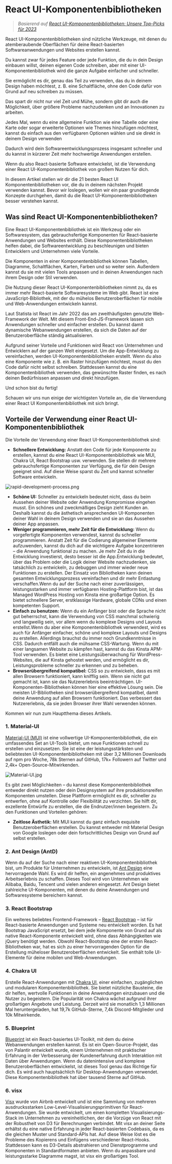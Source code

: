 # React UI-Komponentenbibliotheken
> *Basierend auf [React UI-Komponentenbibliotheken: Unsere Top-Picks für 2023](https://kinsta.com/de/blog/react-komponenten-bibliotheken/)*  

React UI-Komponentenbibliotheken sind nützliche Werkzeuge, mit denen du atemberaubende Oberflächen für deine React-basierten Softwareanwendungen und Websites erstellen kannst.

Du kannst zwar für jedes Feature oder jede Funktion, die du in dein Design einbauen willst, deinen eigenen Code schreiben, aber mit einer UI-Komponentenbibliothek wird die ganze Aufgabe einfacher und schneller.

Sie ermöglicht es dir, genau das Teil zu verwenden, das du in deinem Design haben möchtest, z. B. eine Schaltfläche, ohne den Code dafür von Grund auf neu schreiben zu müssen.

Das spart dir nicht nur viel Zeit und Mühe, sondern gibt dir auch die Möglichkeit, über größere Probleme nachzudenken und an Innovationen zu arbeiten.

Jedes Mal, wenn du eine allgemeine Funktion wie eine Tabelle oder eine Karte oder sogar erweiterte Optionen wie Themes hinzufügen möchtest, kannst du einfach aus den verfügbaren Optionen wählen und sie direkt in deinem Design verwenden

Dadurch wird dein Softwareentwicklungsprozess insgesamt schneller und du kannst in kürzerer Zeit mehr hochwertige Anwendungen erstellen.

Wenn du also React-basierte Software entwickelst, ist die Verwendung einer React UI-Komponentenbibliothek von großem Nutzen für dich.

In diesem Artikel stellen wir dir die 21 besten React UI Komponentenbibliotheken vor, die du in deinem nächsten Projekt verwenden kannst. Bevor wir loslegen, wollen wir ein paar grundlegende Konzepte durchgehen, damit du die React UI-Komponentenbibliotheken besser verstehen kannst.

## Was sind React UI-Komponentenbibliotheken?
Eine React UI-Komponentenbibliothek ist ein Werkzeug oder ein Softwaresystem, das gebrauchsfertige Komponenten für React-basierte Anwendungen und Websites enthält. Diese Komponentenbibliotheken helfen dabei, die Softwareentwicklung zu beschleunigen und bieten Entwicklern und Unternehmen viele Vorteile.

Die Komponenten in einer Komponentenbibliothek können Tabellen, Diagramme, Schaltflächen, Karten, Farben und so weiter sein. Außerdem kannst du sie mit vielen Tools anpassen und in deinen Anwendungen nach ihrem Design oder Stil verwenden.

Die Nutzung dieser React UI-Komponentenbibliotheken nimmt zu, da es immer mehr React-basierte Softwaresysteme im Web gibt. React ist eine JavaScript-Bibliothek, mit der du mühelos Benutzeroberflächen für mobile und Web-Anwendungen entwickeln kannst.

Laut Statista ist React im Jahr 2022 das am zweithäufigsten genutzte Web-Framework der Welt. Mit diesem Front-End-JS-Framework lassen sich Anwendungen schneller und einfacher erstellen. Du kannst damit dynamische Webanwendungen erstellen, da sich die Daten auf der Benutzeroberfläche ständig aktualisieren.

Aufgrund seiner Vorteile und Funktionen wird React von Unternehmen und Entwicklern auf der ganzen Welt eingesetzt. Um die App-Entwicklung zu vereinfachen, werden UI-Komponentenbibliotheken erstellt. Wenn du also eine Komponente wie z. B. ein Raster hinzufügen möchtest, musst du den Code dafür nicht selbst schreiben. Stattdessen kannst du eine Komponentenbibliothek verwenden, das gewünschte Raster finden, es nach deinen Bedürfnissen anpassen und direkt hinzufügen.

Und schon bist du fertig!

Schauen wir uns nun einige der wichtigsten Vorteile an, die die Verwendung einer React UI Komponentenbibliothek mit sich bringt.

## Vorteile der Verwendung einer React UI-Komponentenbibliothek

Die Vorteile der Verwendung einer React UI-Komponentenbibliothek sind:

- **Schnellere Entwicklung:** Anstatt den Code für jede Komponente zu erstellen, kannst du eine React UI-Komponentenbibliothek wie MUI, Chakra UI, React Bootstrap usw. verwenden. Sie stellen dir mehrere gebrauchsfertige Komponenten zur Verfügung, die für dein Design geeignet sind. Auf diese Weise sparst du Zeit und kannst schneller Software entwickeln.

![rapid-development-process.png](rapid-development-process.png)

- **Schöne UI:** Schneller zu entwickeln bedeutet nicht, dass du beim Aussehen deiner Website oder Anwendung Kompromisse eingehen musst. Ein schönes und zweckmäßiges Design zieht Kunden an. Deshalb kannst du die ästhetisch ansprechenden UI-Komponenten deiner Wahl in deinem Design verwenden und sie an das Aussehen deiner App anpassen.
- **Weniger programmieren, mehr Zeit für die Entwicklung:** Wenn du vorgefertigte Komponenten verwendest, kannst du schneller programmieren. Anstatt Zeit für die Codierung allgemeiner Elemente aufzuwenden, kannst du dich auf die wichtigere Aufgabe konzentrieren – die Anwendung funktional zu machen. Je mehr Zeit du in die Entwicklung investierst, desto besser ist die App.Entwicklung bedeutet, über das Problem oder die Logik deiner Website nachzudenken, sie tatsächlich zu entwickeln, zu debuggen und immer wieder neue Funktionen zu erstellen. Der Einsatz von Bibliotheken kann deinen gesamten Entwicklungsprozess vereinfachen und dir mehr Entlastung verschaffen.Wenn du auf der Suche nach einer zuverlässigen, leistungsstarken und immer verfügbaren Hosting-Plattform bist, ist das Managed WordPress Hosting von Kinsta eine großartige Option. Es bietet schnellere Server, erstklassige Hardware, globale CDNs und einen kompetenten Support.
- **Einfach zu benutzen:** Wenn du ein Anfänger bist oder die Sprache nicht gut beherrschst, kann die Verwendung von CSS manchmal schwierig und langweilig sein, vor allem wenn du komplexe Designs und Layouts erstellst.Wenn du aber eine Komponentenbibliothek verwendest, wird es auch für Anfänger einfacher, schöne und komplexe Layouts und Designs zu erstellen. Allerdings brauchst du immer noch Grundkenntnisse in CSS. Dadurch entfällt auch die mühsame CSS-Wartung. Wenn du mit einer langsamen Website zu kämpfen hast, kannst du das Kinsta APM-Tool verwenden. Es bietet eine Leistungsüberwachung für WordPress-Websites, die auf Kinsta gehostet werden, und ermöglicht es dir, Leistungsprobleme schneller zu erkennen und zu beheben.
- **Browserübergreifend kompatibel:** CSS so zu entwickeln, dass es mit allen Browsern funktioniert, kann knifflig sein. Wenn sie nicht gut gemacht ist, kann sie das Nutzererlebnis beeinträchtigen. UI-Komponenten-Bibliotheken können hier eine effektive Lösung sein. Die meisten UI-Bibliotheken sind browserübergreifend kompatibel, damit deine Anwendung auf allen Browsern funktioniert. Das verbessert das Nutzererlebnis, da sie jeden Browser ihrer Wahl verwenden können.

Kommen wir nun zum Hauptthema dieses Artikels.

### 1. Material-UI
[Material-UI (MUI)](https://mui.com/) ist eine vollwertige UI-Komponentenbibliothek, die ein umfassendes Set an UI-Tools bietet, um neue Funktionen schnell zu erstellen und einzusetzen. Sie ist eine der leistungsstärksten und beliebtesten UI-Komponentenbibliotheken mit über 3,2 Millionen Downloads auf npm pro Woche, 78k Sternen auf GitHub, 17k+ Followern auf Twitter und 2,4k+ Open-Source-Mitwirkenden.

![Material-UI.jpg](Material-UI.jpg)

Es gibt zwei Möglichkeiten – du kannst diese Komponentenbibliothek entweder direkt nutzen oder dein Designsystem auf ihre produktionsreifen Komponenten umstellen. Diese Plattform ermöglicht es dir, schneller zu entwerfen, ohne auf Kontrolle oder Flexibilität zu verzichten. Sie hilft dir, exzellente Entwürfe zu erstellen, die die Endnutzer/innen begeistern. Zu den Funktionen und Vorteilen gehören:
- **Zeitlose Ästhetik:** Mit MUI kannst du ganz einfach exquisite Benutzeroberflächen erstellen. Du kannst entweder mit Material Design von Google loslegen oder dein fortschrittliches Design von Grund auf selbst erstellen.

### 2. Ant Design (AntD)
Wenn du auf der Suche nach einer reaktiven UI-Komponentenbibliothek bist, um Produkte für Unternehmen zu entwickeln, ist [Ant Design](https://ant.design/) eine hervorragende Wahl. Es wird dir helfen, ein angenehmes und produktives Arbeitserlebnis zu schaffen. Dieses Tool wird von Unternehmen wie Alibaba, Baidu, Tencent und vielen anderen eingesetzt. Ant Design bietet zahlreiche UI-Komponenten, mit denen du deine Anwendungen und Softwaresysteme bereichern kannst.

### 3. React Bootstrap
Ein weiteres beliebtes Frontend-Framework – [React Bootstrap](https://react-bootstrap.github.io/) – ist für React-basierte Anwendungen und Systeme neu entwickelt worden. Es hat Bootstrap JavaScript ersetzt, bei dem jede Komponente von Grund auf als native React-Komponente entwickelt wird, ohne dass Abhängigkeiten wie jQuery benötigt werden. Obwohl React-Bootstrap eine der ersten React-Bibliotheken war, hat es sich zu einer hervorragenden Option für die Erstellung müheloser Benutzeroberflächen entwickelt. Sie enthält tolle UI-Elemente für deine mobilen und Web-Anwendungen.

### 4. Chakra UI
Erstelle React-Anwendungen mit [Chakra UI](https://chakra-ui.com/), einer einfachen, zugänglichen und modularen Komponentenbibliothek. Sie bietet nützliche Bausteine, die dir helfen, wertvolle Funktionen in deine Anwendungen einzubauen und die Nutzer zu begeistern. Die Popularität von Chakra wächst aufgrund ihrer großartigen Angebote und Leistung. Derzeit wird sie monatlich 1,3 Millionen Mal heruntergeladen, hat 19,7k GitHub-Sterne, 7,4k Discord-Mitglieder und 10k Mitwirkende.

### 5. Blueprint
[Blueprint](https://blueprintjs.com/) ist ein React-basiertes UI-Toolkit, mit dem du deine Webanwendungen erstellen kannst. Es ist ein Open-Source-Projekt, das von Palantir entwickelt wurde, einem Unternehmen mit praktischer Erfahrung in der Verbesserung der Kundenerfahrung durch Interaktion mit Daten über Anwendungen. Wenn du datenintensive und komplexe Benutzeroberflächen entwickelst, ist dieses Tool genau das Richtige für dich. Es wird auch hauptsächlich für Desktop-Anwendungen verwendet. Diese Komponentenbibliothek hat über tausend Sterne auf GitHub.

### 6. visx
[Visx](https://airbnb.io/visx/) wurde von Airbnb entwickelt und ist eine Sammlung von mehreren ausdrucksstarken Low-Level-Visualisierungsprimitiven für React-Anwendungen. Sie wurde entwickelt, um einen kompletten Visualisierungs-Stack im Unternehmen zu vereinheitlichen, der die Vorzüge von React mit der Robustheit von D3 für Berechnungen verbindet. Mit visx an deiner Seite erhältst du eine native Erfahrung in jeder React-basierten Codebasis, da es die gleichen Muster und Standard-APIs hat. Auf diese Weise löst es die Probleme des Kopierens und Einfügens verschiedener React-Hooks. Stattdessen kann es D3-Details abstrahieren und Dienstprogramme und Komponenten in Standardformaten anbieten. Wenn du anpassbare und leistungsstarke Diagramme magst, ist visx ein großartiges Tool.
